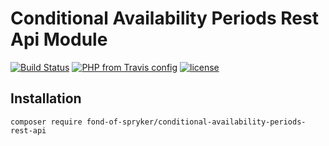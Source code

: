# Conditional Availability Periods Rest Api Module
[![Build Status](https://travis-ci.org/fond-of/spryker-conditional-availability-periods-rest-api.svg?branch=master)](https://travis-ci.org/fond-of/spryker-conditional-availability-periods-rest-api)
[![PHP from Travis config](https://img.shields.io/travis/php-v/symfony/symfony.svg)](https://php.net/)
[![license](https://img.shields.io/github/license/mashape/apistatus.svg)](https://packagist.org/packages/fond-of-spryker/conditional-availability-periods-rest-api)

## Installation

```
composer require fond-of-spryker/conditional-availability-periods-rest-api
```
